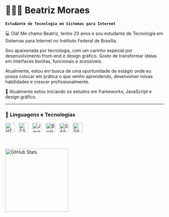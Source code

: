 # 👩🏻‍💻 Beatriz Moraes

**`Estudante de Tecnologia em Sistemas para Internet`**

💻 Olá! Me chamo Beatriz, tenho 20 anos e sou estudante de Tecnologia em Sistemas para Internet no Instituto Federal de Brasília.

 Sou apaixonada por tecnologia, com um carinho especial por desenvolvimento front-end e design gráfico. Gosto de transformar ideias em interfaces bonitas, funcionais e acessíveis.

Atualmente, estou em busca de uma oportunidade de estágio onde eu possa colocar em prática o que venho aprendendo, desenvolver novas habilidades e crescer profissionalmente.

🔧 Atualmente estou iniciando os estudos em  frameworks, JavaScript e design gráfico.


---

### 🤖 Linguagens e Tecnologias

<img 
    align="left" 
    alt="HTML"
    title="HTML" 
    width="30px" 
    style="padding-right: 10px;" 
    src="https://cdn.jsdelivr.net/gh/devicons/devicon@latest/icons/html5/html5-original.svg" 
/>
<img 
    align="left" 
    alt="CSS" 
    title="CSS"
    width="30px" 
    style="padding-right: 10px;" 
    src="https://cdn.jsdelivr.net/gh/devicons/devicon@latest/icons/css3/css3-original.svg" 
/>
<img 
    align="left" 
    alt="JavaScript" 
    title="JavaScript"
    width="30px" 
    style="padding-right: 10px;" 
    src="https://cdn.jsdelivr.net/gh/devicons/devicon@latest/icons/javascript/javascript-original.svg" 
/>


<img 
    align="left" 
    alt="Bootstrap"
    title="Bootstrap" 
    width="30px" 
    style="padding-right: 10px;" 
    src="https://cdn.jsdelivr.net/gh/devicons/devicon@latest/icons/bootstrap/bootstrap-original.svg" 
/>

<img 
    align="left" 
    alt="SASS" 
    title="SASS"
    width="30px" 
    style="padding-right: 10px;" 
    src="https://cdn.jsdelivr.net/gh/devicons/devicon@latest/icons/sass/sass-original.svg" 
/>

<img 
    align="left" 
    alt="Git" 
    title="Git"
    width="30px" 
    style="padding-right: 10px;" 
    src="https://cdn.jsdelivr.net/gh/devicons/devicon@latest/icons/git/git-original.svg" 
/>


<br/>
<br/>
<br></br>


<img 
      align="left" 
      alt="GitHub Stats" 
      height="200" 
      src="https://github-readme-stats.vercel.app/api/top-langs/?username=beatrizsolangee24&theme=tokyonight&layout=compact&custom_title=Tecnologias&langs_count=9" 
  />

</p>

